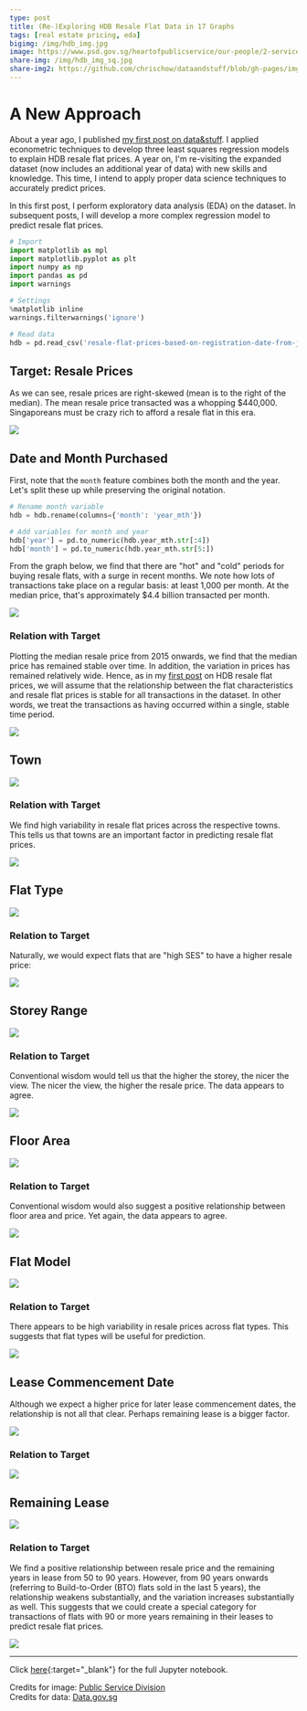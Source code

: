 ```yaml
---
type: post
title: (Re-)Exploring HDB Resale Flat Data in 17 Graphs
tags: [real estate pricing, eda]
bigimg: /img/hdb_img.jpg
image: https://www.psd.gov.sg/heartofpublicservice/our-people/2-service/houses-to-homes/media/19980006213_-_0110-mr_0oizmon.jpg
share-img: /img/hdb_img_sq.jpg
share-img2: https://github.com/chrischow/dataandstuff/blob/gh-pages/img/hdb_img_sq.jpg
---
```

  
# A New Approach
About a year ago, I published [my first post on data&stuff](https://dataandstuff.wordpress.com/2017/08/14/hdb-resale-flat-prices-in-singapore/). I applied econometric techniques to develop three least squares regression models to explain HDB resale flat prices. A year on, I'm re-visiting the expanded dataset (now includes an additional year of data) with new skills and knowledge. This time, I intend to apply proper data science techniques to accurately predict prices.  
  
In this first post, I perform exploratory data analysis (EDA) on the dataset. In subsequent posts, I will develop a more complex regression model to predict resale flat prices.


```python
# Import
import matplotlib as mpl
import matplotlib.pyplot as plt
import numpy as np
import pandas as pd
import warnings

# Settings
%matplotlib inline
warnings.filterwarnings('ignore')

# Read data
hdb = pd.read_csv('resale-flat-prices-based-on-registration-date-from-jan-2015-onwards.csv')
```
  
## Target: Resale Prices
As we can see, resale prices are right-skewed (mean is to the right of the median). The mean resale price transacted was a whopping $440,000. Singaporeans must be crazy rich to afford a resale flat in this era.
  
![](../graphics/2018-09-02-re-exploring-hdb-resale-flat-data/plot1.png)
  
## Date and Month Purchased
First, note that the `month` feature combines both the month and the year. Let's split these up while preserving the original notation.
  
```python
# Rename month variable
hdb = hdb.rename(columns={'month': 'year_mth'})

# Add variables for month and year
hdb['year'] = pd.to_numeric(hdb.year_mth.str[:4])
hdb['month'] = pd.to_numeric(hdb.year_mth.str[5:])
```
  
From the graph below, we find that there are "hot" and "cold" periods for buying resale flats, with a surge in recent months. We note how lots of transactions take place on a regular basis: at least 1,000 per month. At the median price, that's approximately $4.4 billion transacted per month.
  
![](../graphics/2018-09-02-re-exploring-hdb-resale-flat-data/plot2.png)
  
### Relation with Target
Plotting the median resale price from 2015 onwards, we find that the median price has remained stable over time. In addition, the variation in prices has remained relatively wide. Hence, as in my [first post](https://dataandstuff.wordpress.com/2017/08/14/hdb-resale-flat-prices-in-singapore/) on HDB resale flat prices, we will assume that the relationship between the flat characteristics and resale flat prices is stable for all transactions in the dataset. In other words, we treat the transactions as having occurred within a single, stable time period.
  
![](../graphics/2018-09-02-re-exploring-hdb-resale-flat-data/plot3.png)

## Town
  
![](../graphics/2018-09-02-re-exploring-hdb-resale-flat-data/plot4.png)
  
### Relation with Target
We find high variability in resale flat prices across the respective towns. This tells us that towns are an important factor in predicting resale flat prices.
  
![](../graphics/2018-09-02-re-exploring-hdb-resale-flat-data/plot5.png)
  
## Flat Type
  
![](../graphics/2018-09-02-re-exploring-hdb-resale-flat-data/plot6.png)
  
### Relation to Target
Naturally, we would expect flats that are "high SES" to have a higher resale price:
  
![](../graphics/2018-09-02-re-exploring-hdb-resale-flat-data/plot7.png)
  
## Storey Range
  
![](../graphics/2018-09-02-re-exploring-hdb-resale-flat-data/plot8.png)
  
### Relation to Target
Conventional wisdom would tell us that the higher the storey, the nicer the view. The nicer the view, the higher the resale price. The data appears to agree.
  
![](../graphics/2018-09-02-re-exploring-hdb-resale-flat-data/plot9.png)
  
## Floor Area
  
![](../graphics/2018-09-02-re-exploring-hdb-resale-flat-data/plot10.png)
  
### Relation to Target
Conventional wisdom would also suggest a positive relationship between floor area and price. Yet again, the data appears to agree.
  
![](../graphics/2018-09-02-re-exploring-hdb-resale-flat-data/plot11.png)
  
## Flat Model
  
![](../graphics/2018-09-02-re-exploring-hdb-resale-flat-data/plot12.png)
  
### Relation to Target
There appears to be high variability in resale prices across flat types. This suggests that flat types will be useful for prediction.
  
![](../graphics/2018-09-02-re-exploring-hdb-resale-flat-data/plot13.png)
  
## Lease Commencement Date
Although we expect a higher price for later lease commencement dates, the relationship is not all that clear. Perhaps remaining lease is a bigger factor.
  
![](../graphics/2018-09-02-re-exploring-hdb-resale-flat-data/plot14.png)
  
### Relation to Target
  
![](../graphics/2018-09-02-re-exploring-hdb-resale-flat-data/plot15.png)
  
## Remaining Lease
  
![](../graphics/2018-09-02-re-exploring-hdb-resale-flat-data/plot16.png)
  
### Relation to Target
We find a positive relationship between resale price and the remaining years in lease from 50 to 90 years. However, from 90 years onwards (referring to Build-to-Order (BTO) flats sold in the last 5 years), the relationship weakens substantially, and the variation increases substantially as well. This suggests that we could create a special category for transactions of flats with 90 or more years remaining in their leases to predict resale flat prices.
  
![](../graphics/2018-09-02-re-exploring-hdb-resale-flat-data/plot17.png)
  
---
Click [here](http://nbviewer.jupyter.org/github/chrischow/dataandstuff/blob/3b9614614e7d15c136630d1f81f817390348737a/notebooks/2018-09-02-re-exploring-hdb-resale-flat-data.ipynb){:target="_blank"} for the full Jupyter notebook.
  
Credits for image: [Public Service Division](https://www.psd.gov.sg/)  
Credits for data: [Data.gov.sg](https://data.gov.sg/)
  

